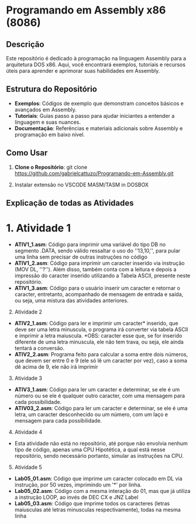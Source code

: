 # Programando em Assembly x86 (8086)

## Descrição

Este repositório é dedicado à programação na linguagem Assembly para a arquitetura DOS x86. Aqui, você encontrará exemplos, tutoriais e recursos úteis para aprender e aprimorar suas habilidades em Assembly.

## Estrutura do Repositório

- **Exemplos**: Códigos de exemplo que demonstram conceitos básicos e avançados em Assembly.
- **Tutoriais**: Guias passo a passo para ajudar iniciantes a entender a linguagem e suas nuances.
- **Documentação**: Referências e materiais adicionais sobre Assembly e programação em baixo nível.

## Como Usar

1. **Clone o Repositório**:
   git clone https://github.com/gabrielcattuzo/Programando-em-Assembly.git

2. Instalar extensão no VSCODE
  MASM/TASM in DOSBOX

## Explicação de todas as Atividades

# 1. Atividade 1
- **ATIV1_1.asm**: Código para imprimir uma variável do tipo DB no segmento .DATA, sendo válido ressaltar o uso do ''13,10,'', para pular uma linha sem precisar de outras instruções no código
- **ATIV1_2.asm**: Código para imprimir um caracter inserido via instrução (MOV DL, ''?''). Além disso, também conta com a leitura e depois a impressão do caracter inserido utilizando a Tabela ASCII, presente neste repositório.
- **ATIV1_3.asm**: Código para o usuário inserir um caracter e retornar o caracter, entretanto, acompanhado de mensagem de entrada e saída, ou seja, uma mistura das atividades anteriores.

2. Atividade 2
- **ATIV2_1.asm**: Código para ler e imprimir um caracter* inserido, que deve ser uma letra minuscula, o programa irá converter via tabela ASCII e imprimir a letra maiuscula.
*OBS: caracter esse que, se for inserido diferente de uma letra minuscula, ele não tem trava, ou seja, ele ainda tentará a conversão.
- **ATIV2_2.asm**: Programa feito para calcular a soma entre dois números, que devem ser entre 0 e 9 (ele só lê um caracter por vez), caso a soma dê acima de 9, ele não irá imprimir

3. Atividade 3
- **ATIV3_1.asm**: Código para ler um caracter e determinar, se ele é um número ou se ele é qualquer outro caracter, com uma mensagem para cada possibilidade.
- **ATIV03_2.asm**: Código para ler um caracter e determinar, se ele é uma letra, um caracter desconhecido ou um número, com um laço e mensagem para cada possibilidade.

4. Atividade 4
- Esta atividade não está no repositório, até porque não envolvia nenhum tipo de código, apenas uma CPU Hipotética, a qual está nesse repositório, sendo necessário portanto, simular as instruções na CPU.

5. Atividade 5
- **Lab05_01.asm**: Código que imprime um caracter colocado em DL via instrução, por 50 vezes, imprimindo um '*' por linha.
- **Lab05_02.asm**: Código com a mesma interação do 01, mas que já utiliza a instrução LOOP, ao invés de DEC CX e JNZ Label
- **Lab05_03.asm**: Código que imprime todos os caracteres (letras maiusculas até letras minusculas respectivamente), todas na mesma linha
